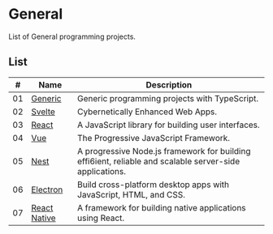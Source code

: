 # General

List of General programming projects.

## List

|  #  | Name                                     | Description                                                                                             |
| ----| -----------------------------------------| --------------------------------------------------------------------------------------------------------|
|  01 | [Generic](./generic/README.md)           | Generic programming projects with TypeScript.                                                           |
|  02 | [Svelte](./svelte/README.md)             | Cybernetically Enhanced Web Apps.                                                                       |
|  03 | [React](./react/README.md)               | A JavaScript library for building user interfaces.                                                      |
|  04 | [Vue](./vue/README.md)                   | The Progressive JavaScript Framework.                                                                   |
|  05 | [Nest](./nest/README.md)                 | A progressive Node.js framework for building effi6ient, reliable and scalable server-side applications. |
|  06 | [Electron](./electron/README.md)         | Build cross-platform desktop apps with JavaScript, HTML, and CSS.                                       |
|  07 | [React Native](./react-native/README.md) | A framework for building native applications using React.                                               |
